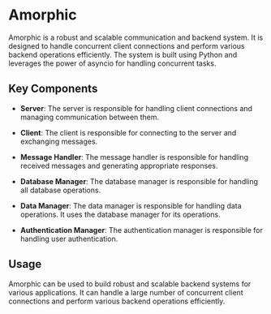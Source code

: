# Amorphic

Amorphic is a robust and scalable communication and backend system. It is designed to handle concurrent client connections and perform various backend operations efficiently. The system is built using Python and leverages the power of asyncio for handling concurrent tasks.

## Key Components

- **Server**: The server is responsible for handling client connections and managing communication between them.

- **Client**: The client is responsible for connecting to the server and exchanging messages.

- **Message Handler**: The message handler is responsible for handling received messages and generating appropriate responses.

- **Database Manager**: The database manager is responsible for handling all database operations.

- **Data Manager**: The data manager is responsible for handling data operations. It uses the database manager for its operations.

- **Authentication Manager**: The authentication manager is responsible for handling user authentication.

## Usage

Amorphic can be used to build robust and scalable backend systems for various applications. It can handle a large number of concurrent client connections and perform various backend operations efficiently.
